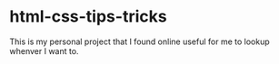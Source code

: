 # html-css-tips-tricks
This is my personal project that I found online useful for me to lookup whenver I want to.
